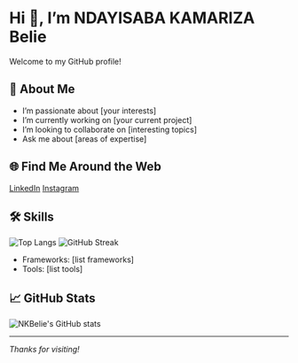  # Hi 👋, I’m NDAYISABA KAMARIZA Belie

Welcome to my GitHub profile!

## 🚀 About Me
- I’m passionate about [your interests]
- I’m currently working on [your current project]
- I’m looking to collaborate on [interesting topics]
- Ask me about [areas of expertise]

## 🌐 Find Me Around the Web
  [LinkedIn](https://www.linkedin.com/in/ndayisaba-kamariza-belie-19a0a9330/)
  [Instagram](https://www.instagram.com/__.belie__/)

## 🛠️ Skills
![Top Langs](https://github-readme-stats.vercel.app/api/top-langs/?username=NKBelie&layout=compact)
![GitHub Streak](https://streak-stats.demolab.com/?user=NKBelie)
- Frameworks: [list frameworks]
- Tools: [list tools]

## 📈 GitHub Stats
![NKBelie's GitHub stats](https://github-readme-stats.vercel.app/api?username=NKBelie&show_icons=true&theme=radical)

---

*Thanks for visiting!*
